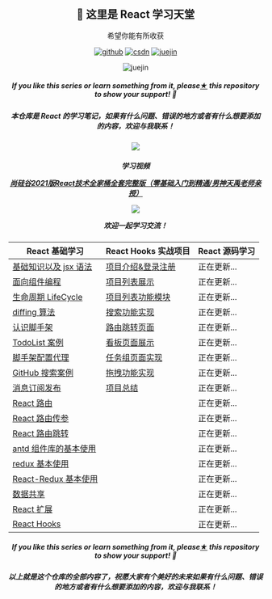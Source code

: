 

<h2 align="center">👋 这里是 React 学习天堂</h2>
<p align="center">希望你能有所收获</p>
<p align="center">
  <a href="https://github.com/linjunc"><img src="https://img.shields.io/badge/GitHub-ff79c6" alt="github"></a>
  <a href="https://blog.csdn.net/m0_50855872"><img src="https://img.shields.io/badge/CSDN-cf000e" alt="csdn"></a>
  <a href="https://juejin.cn/user/1460594842018446"><img src="https://img.shields.io/badge/juejin-brightgreen" alt="juejin"></a>
</p>
<p align="center"><img src="https://img.shields.io/badge/weChat-Ljc--10c-blue" alt="juejin"></p>



<h5><p align="center"><i>If you like this series or learn something from it, please<a href="https://github.com/linjunc/react-study">★</a> this repository to show your support! 🤩</i></p>
<p>
    <h5 align="center">本仓库是 React 的学习笔记，如果有什么问题、错误的地方或者有什么想要添加的内容，欢迎与我联系！</h5>
    </p>
</h5>

<p align="center"><a href="https://github.com/linjunc/react-study"><img src="https://ljcimg.oss-cn-beijing.aliyuncs.com/img/reactjs.jpg"></img></a></p>

<h5 align="center"><p>学习视频</p><p>
    <a href="https://www.bilibili.com/video/BV1wy4y1D7JT?from=search&seid=15201673983921209441&spm_id_from=333.337.0.0">
        <i>尚硅谷2021版React技术全家桶全套完整版（零基础入门到精通/男神天禹老师亲授）</i>
    </a>
    </p>
    <p align="center"><a href="https://github.com/linjunc/react-study"><img src="https://ljcimg.oss-cn-beijing.aliyuncs.com/img/image-20210911211905969.png"></img></a>
<p>
    欢迎一起学习交流！
</p>
</p>
</h5>

| React 基础学习 | React Hooks 实战项目     | React 源码学习     |
| ---------- | ---------- | ---------- |
| [基础知识以及 jsx 语法][1-1] | [项目介绍&登录注册][2-1] | 正在更新... |
| [面向组件编程][1-2] | [项目列表展示][2-2] | 正在更新... |
| [生命周期 LifeCycle][1-3] | [项目列表功能模块][2-3] | 正在更新... |
| [diffing 算法][1-4] | [搜索功能实现][2-4] | 正在更新... |
| [认识脚手架][1-5] | [路由跳转页面][2-5] | 正在更新... |
| [TodoList 案例][1-6] | [看板页面展示][2-6] | 正在更新... |
| [脚手架配置代理][1-7] | [任务组页面实现][2-7] | 正在更新... |
| [GitHub 搜索案例][1-8] | [拖拽功能实现][2-8] | 正在更新... |
| [消息订阅发布][1-9] | [项目总结][2-9] | 正在更新... |
| [React 路由][1-10] |  | 正在更新... |
| [React 路由传参][1-11] |  | 正在更新... |
| [React 路由跳转][1-12] |  | 正在更新... |
| [antd 组件库的基本使用][1-13] |  | 正在更新... |
| [redux 基本使用][1-14] |  | 正在更新... |
| [React-Redux 基本使用][1-15] |  | 正在更新... |
| [数据共享][1-16] |  | 正在更新... |
| [React 扩展][1-17] |  | 正在更新... |
| [React Hooks][1-18] |  | 正在更新... |



<h5><p align="center"><i>If you like this series or learn something from it, please<a href="https://github.com/linjunc/react-study">★</a> this repository to show your support! 🤩</i></p>
<p>
    <h5 align="center">以上就是这个仓库的全部内容了，祝愿大家有个美好的未来如果有什么问题、错误的地方或者有什么想要添加的内容，欢迎与我联系！</h5>
    </p>
</h5>

[1-1]: https://github.com/linjunc/react-study/blob/main/React%20%E5%85%A5%E9%97%A8%E5%AD%A6%E4%B9%A0/React%20%E5%85%A5%E9%97%A8%E5%AD%A6%E4%B9%A0%EF%BC%88%E4%B8%80%EF%BC%89--%20%E5%9F%BA%E7%A1%80%E7%9F%A5%E8%AF%86%E4%BB%A5%E5%8F%8A%20jsx%E8%AF%AD%E6%B3%95.md
[1-2]: https://github.com/linjunc/react-study/blob/main/React%20%E5%85%A5%E9%97%A8%E5%AD%A6%E4%B9%A0/React%20%E5%85%A5%E9%97%A8%E5%AD%A6%E4%B9%A0%EF%BC%88%E4%BA%8C%EF%BC%89--%20%E9%9D%A2%E5%90%91%E7%BB%84%E4%BB%B6%E7%BC%96%E7%A8%8B.md
[1-3]: https://github.com/linjunc/react-study/blob/main/React%20%E5%85%A5%E9%97%A8%E5%AD%A6%E4%B9%A0/React%20%E5%85%A5%E9%97%A8%E5%AD%A6%E4%B9%A0%EF%BC%88%E4%B8%89%EF%BC%89%20--%20%E7%BB%84%E4%BB%B6%E7%9A%84%E7%94%9F%E5%91%BD%E5%91%A8%E6%9C%9F.md
[1-4]: https://github.com/linjunc/react-study/blob/main/React%20%E5%85%A5%E9%97%A8%E5%AD%A6%E4%B9%A0/React%20%E5%85%A5%E9%97%A8%E5%AD%A6%E4%B9%A0%EF%BC%88%E5%9B%9B%EF%BC%89--%20diffing%20%E7%AE%97%E6%B3%95.md
[1-5]:https://github.com/linjunc/react-study/blob/main/React%20%E5%85%A5%E9%97%A8%E5%AD%A6%E4%B9%A0/React%20%E5%85%A5%E9%97%A8%E5%AD%A6%E4%B9%A0%EF%BC%88%E4%BA%94%EF%BC%89--%20%E5%88%9D%E5%A7%8B%E5%8C%96%E8%84%9A%E6%89%8B%E6%9E%B6.md
[1-6]:https://github.com/linjunc/react-study/blob/main/React%20%E5%85%A5%E9%97%A8%E5%AD%A6%E4%B9%A0/React%20%E5%85%A5%E9%97%A8%E5%AD%A6%E4%B9%A0%EF%BC%88%E5%85%AD%EF%BC%89--%20TodoList%20%E6%A1%88%E4%BE%8B.md
[1-7]: https://github.com/linjunc/react-study/blob/main/React%20%E5%85%A5%E9%97%A8%E5%AD%A6%E4%B9%A0/React%20%E5%85%A5%E9%97%A8%E5%AD%A6%E4%B9%A0%EF%BC%88%E4%B8%83%EF%BC%89--%20%E8%84%9A%E6%89%8B%E6%9E%B6%E9%85%8D%E7%BD%AE%E4%BB%A3%E7%90%86.md
[1-8]:https://github.com/linjunc/react-study/blob/main/React%20%E5%85%A5%E9%97%A8%E5%AD%A6%E4%B9%A0/React%20%E5%85%A5%E9%97%A8%E5%AD%A6%E4%B9%A0%EF%BC%88%E5%85%AB%EF%BC%89--%20GitHub%20%E6%90%9C%E7%B4%A2%E6%A1%88%E4%BE%8B.md
[1-9]:https://github.com/linjunc/react-study/blob/main/React%20%E5%85%A5%E9%97%A8%E5%AD%A6%E4%B9%A0/React%20%E5%85%A5%E9%97%A8%E5%AD%A6%E4%B9%A0%EF%BC%88%E4%B9%9D%EF%BC%89--%20%E6%B6%88%E6%81%AF%E8%AE%A2%E9%98%85%E5%8F%91%E5%B8%83.md
[1-10]:https://github.com/linjunc/react-study/blob/main/React%20%E5%85%A5%E9%97%A8%E5%AD%A6%E4%B9%A0/React%20%E5%85%A5%E9%97%A8%E5%AD%A6%E4%B9%A0%EF%BC%88%E5%8D%81%EF%BC%89--%20React%20%E8%B7%AF%E7%94%B1.md
[1-11]:https://github.com/linjunc/react-study/blob/main/React%20%E5%85%A5%E9%97%A8%E5%AD%A6%E4%B9%A0/React%20%E5%85%A5%E9%97%A8%E5%AD%A6%E4%B9%A0%EF%BC%88%E5%8D%81%E4%B8%80%EF%BC%89--%20React%20%E8%B7%AF%E7%94%B1%E4%BC%A0%E5%8F%82.md
[1-12]:https://github.com/linjunc/react-study/blob/main/React%20%E5%85%A5%E9%97%A8%E5%AD%A6%E4%B9%A0/React%20%E5%85%A5%E9%97%A8%E5%AD%A6%E4%B9%A0%EF%BC%88%E5%8D%81%E4%BA%8C%EF%BC%89--%20React%20%E8%B7%AF%E7%94%B1%E8%B7%B3%E8%BD%AC.md
[1-13]:https://github.com/linjunc/react-study/blob/main/React%20%E5%85%A5%E9%97%A8%E5%AD%A6%E4%B9%A0/React%20%E5%85%A5%E9%97%A8%E5%AD%A6%E4%B9%A0%EF%BC%88%E5%8D%81%E4%B8%89%EF%BC%89--%20antd%20%E7%9A%84%E5%9F%BA%E6%9C%AC%E4%BD%BF%E7%94%A8.md
[1-14]:https://github.com/linjunc/react-study/blob/main/React%20%E5%85%A5%E9%97%A8%E5%AD%A6%E4%B9%A0/React%20%E5%85%A5%E9%97%A8%E5%AD%A6%E4%B9%A0%EF%BC%88%E5%8D%81%E5%9B%9B%EF%BC%89--%20redux%20%E5%9F%BA%E6%9C%AC%E4%BD%BF%E7%94%A8.md
[1-15]:https://github.com/linjunc/react-study/blob/main/React%20%E5%85%A5%E9%97%A8%E5%AD%A6%E4%B9%A0/React%20%E5%85%A5%E9%97%A8%E5%AD%A6%E4%B9%A0%EF%BC%88%E5%8D%81%E4%BA%94%EF%BC%89--%20React-Redux%20%E5%9F%BA%E6%9C%AC%E4%BD%BF%E7%94%A8.md
[1-16]:https://github.com/linjunc/react-study/blob/main/React%20%E5%85%A5%E9%97%A8%E5%AD%A6%E4%B9%A0/React%20%E5%85%A5%E9%97%A8%E5%AD%A6%E4%B9%A0%EF%BC%88%E5%8D%81%E5%85%AD%EF%BC%89--%20%E6%95%B0%E6%8D%AE%E5%85%B1%E4%BA%AB.md
[1-17]:https://github.com/linjunc/react-study/blob/main/React%20%E5%85%A5%E9%97%A8%E5%AD%A6%E4%B9%A0/React%20%E5%85%A5%E9%97%A8%E5%AD%A6%E4%B9%A0%EF%BC%88%E5%8D%81%E4%B8%83%EF%BC%89--%20React%20%E6%89%A9%E5%B1%95.md
[1-18]:https://github.com/linjunc/react-study/blob/main/React%20%E5%85%A5%E9%97%A8%E5%AD%A6%E4%B9%A0/React%E6%A0%B8%E5%BF%83%20--%20React-Hooks.md

[2-1]:https://github.com/linjunc/react-study/blob/main/React%20Hooks%20%E9%A1%B9%E7%9B%AE/%EF%BC%88%E4%B8%80%EF%BC%89%E7%99%BB%E5%BD%95%E6%B3%A8%E5%86%8C%E9%A1%B5%E9%9D%A2.md
[2-2]:https://github.com/linjunc/react-study/blob/main/React%20Hooks%20%E9%A1%B9%E7%9B%AE/%EF%BC%88%E4%BA%8C%EF%BC%89%E9%A1%B9%E7%9B%AE%E5%88%97%E8%A1%A8%E5%B1%95%E7%A4%BA.md
[2-3]:https://github.com/linjunc/react-study/blob/main/React%20Hooks%20%E9%A1%B9%E7%9B%AE/%EF%BC%88%E4%B8%89%EF%BC%89%E9%A1%B9%E7%9B%AE%E5%88%97%E8%A1%A8%E5%8A%9F%E8%83%BD%E6%A8%A1%E5%9D%97.md
[2-4]:https://github.com/linjunc/react-study/blob/main/React%20Hooks%20%E9%A1%B9%E7%9B%AE/%EF%BC%88%E5%9B%9B%EF%BC%89%20%E6%90%9C%E7%B4%A2%E5%8A%9F%E8%83%BD%E5%AE%9E%E7%8E%B0.md
[2-5]:https://github.com/linjunc/react-study/blob/main/React%20Hooks%20%E9%A1%B9%E7%9B%AE/%EF%BC%88%E4%BA%94%EF%BC%89%E8%B7%AF%E7%94%B1%E8%B7%B3%E8%BD%AC%E9%A1%B5%E9%9D%A2.md
[2-6]:https://github.com/linjunc/react-study/blob/main/React%20Hooks%20%E9%A1%B9%E7%9B%AE/%EF%BC%88%E5%85%AD%EF%BC%89%E7%9C%8B%E6%9D%BF%E9%A1%B5%E9%9D%A2%E5%B1%95%E7%A4%BA.md
[2-7]:https://github.com/linjunc/react-study/blob/main/React%20Hooks%20%E9%A1%B9%E7%9B%AE/%EF%BC%88%E4%B8%83%EF%BC%89%E4%BB%BB%E5%8A%A1%E7%BB%84%E9%A1%B5%E9%9D%A2%E5%AE%9E%E7%8E%B0.md
[2-8]:https://github.com/linjunc/react-study/blob/main/React%20Hooks%20%E9%A1%B9%E7%9B%AE/%EF%BC%88%E5%85%AB%EF%BC%89%E6%8B%96%E6%8B%BD%E5%8A%9F%E8%83%BD%E5%AE%9E%E7%8E%B0.md
[2-9]:https://github.com/linjunc/react-study/blob/main/React%20Hooks%20%E9%A1%B9%E7%9B%AE/%EF%BC%88%E7%BB%88%EF%BC%89%E9%A1%B9%E7%9B%AE%E6%80%BB%E7%BB%93.md